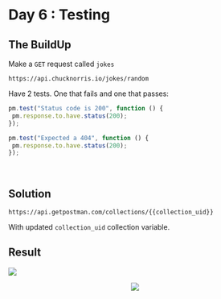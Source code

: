# Day 6 : Testing

## The BuildUp
Make a `GET` request called `jokes`

```HTTPS
https://api.chucknorris.io/jokes/random
```

Have 2 tests. One that fails and one that passes:

```js
pm.test("Status code is 200", function () {
 pm.response.to.have.status(200);
});

pm.test("Expected a 404", function () {
 pm.response.to.have.status(200);
});
```

<br>


## Solution 

```HTTPS
https://api.getpostman.com/collections/{{collection_uid}}
```
With updated `collection_uid` collection variable.
## Result

<img src="https://i.imgur.com/RbREZms.png">
<p align="center">
<img src="https://media1.giphy.com/media/NfzERYyiWcXU4/giphy.gif?cid=ecf05e47hkcrsrk4nchx80kdh6t555wpdy3wentp4rcg060x&rid=giphy.gif&ct=g" />
</p>
